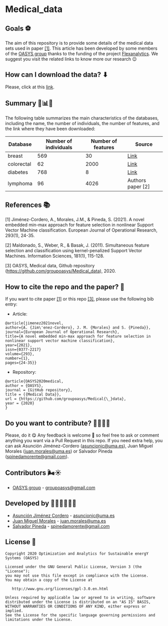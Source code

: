 # Medical_data

## Goals ⚽

The aim of this repository is to provide some details of the medical data sets used in paper [[1]](https://www.sciencedirect.com/science/article/pii/S0377221720310195). This article has been developed by some
members of the [OASYS group](https://sites.google.com/view/groupoasys/home) thanks to the funding of the project [Flexanalytics](https://groupoasysflexanalytics.readthedocs.io/en/latest/). We suggest you visit the related links to know more our research 😉

## How can I download the data? ⬇

Please, click at this [link](https://drive.google.com/drive/folders/1ytXwG8pbJvPD6MgFHKEZfZTh4Ix3kiBm).

## Summary 🧮📊📖

The following table summarizes the main characteristics of the databases, including the name, the number of individuals, the number of features, and the link where they have been downloaded:


| Database | Number of individuals | Number of features | Source |
| -------- | --------------------- | -------------------| ------ |
| breast | 569 | 30 |[Link](https://www.kaggle.com/uciml/breast-cancer-wisconsin-data) |
| colorectal | 62 | 2000 |[Link](http://genomics-pubs.princeton.edu/oncology/affydata/index.html) |
| diabetes | 768 | 8 |[Link](https://www.kaggle.com/uciml/pima-indians-diabetes-database) |
| lymphoma | 96 | 4026 |Authors paper [2]|

## References 📚

[1] Jiménez-Cordero, A., Morales, J.M., & Pineda, S. (2021). A novel embedded min-max approach for feature selection in nonlinear Support Vector Machine classification. European Journal of Operational Research, 293(1), 24-35.

[2] Maldonado, S., Weber, R., & Basak, J. (2011). Simultaneous feature selection and classification using kernel-penalized Support Vector Machines. Information Sciences, 181(1), 115-128.

[3] OASYS, Medical data, Github repository (https://github.com/groupoasys/Medical_data), 2020.

## How to cite the repo and the paper? 📝

If you want to cite paper [[1]](https://www.sciencedirect.com/science/article/pii/S0377221720310195) or this repo [[3]](https://github.com/groupoasys/Medical_data), please use the following bib entry:

* Article:
```
@article{jimenez2021novel,
author={A. {Jim\'enez-Cordero}, J. M. {Morales} and S. {Pineda}},
journal={European Journal of Operational Research},
title={A novel embedded min-max approach for feature selection in nonlinear support vector machine classification},
year={2021},
issn={0377-2217}
volume={293},
number={1},
pages={24-35}}
```
* Repository:
```
@article{OASYS2020medical,
author = {OASYS},
journal = {GitHub repository},
title = {{Medical Data}},
url = {https://github.com/groupoasys/Medical{\_}data},
year = {2020}
}
```

## Do you want to contribute? 🙋‍♀️🙋‍♂️
 
 Please, do it 😋 Any feedback is welcome 🤗 so feel free to ask or comment anything you want via a Pull Request in this repo.
 If you need extra help, you can ask Asunción Jiménez-Cordero (asuncionjc@uma.es), Juan Miguel Morales (juan.morales@uma.es) or Salvador Pineda (spinedamorente@gmail.com).
 
 ## Contributors 🌬☀
 
 * [OASYS group](http://oasys.uma.es) -  groupoasys@gmail.com
 
 ## Developed by 👩‍💻👨‍💻👨‍💻
 * [Asunción Jiménez Cordero](https://www.researchgate.net/profile/Asuncion_Jimenez-Cordero/research) - asuncionjc@uma.es
 * [Juan Miguel Morales](https://www.researchgate.net/profile/Juan_Morales25) - juan.morales@uma.es
 * [Salvador Pineda](https://www.researchgate.net/profile/Salvador_Pineda) - spinedamorente@gmail.com
 
 
 ## License 📝
 
    Copyright 2020 Optimization and Analytics for Sustainable energY Systems (OASYS)

    Licensed under the GNU General Public License, Version 3 (the "License");
    you may not use this file except in compliance with the License.
    You may obtain a copy of the License at

       http://www.gnu.org/licenses/gpl-3.0.en.html

    Unless required by applicable law or agreed to in writing, software
    distributed under the License is distributed on an "AS IS" BASIS,
    WITHOUT WARRANTIES OR CONDITIONS OF ANY KIND, either express or implied.
    See the License for the specific language governing permissions and
    limitations under the License.
 
